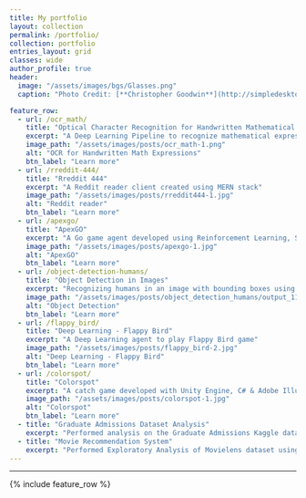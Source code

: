 ```yaml
---
title: My portfolio
layout: collection
permalink: /portfolio/
collection: portfolio
entries_layout: grid
classes: wide
author_profile: true
header:
  image: "/assets/images/bgs/Glasses.png"
  caption: "Photo Credit: [**Christopher Goodwin**](http://simpledesktops.com/browse/desktops/2012/sep/27/wayfarer-2/)"

feature_row:
  - url: /ocr_math/
    title: "Optical Character Recognition for Handwritten Mathematical Expressions"
    excerpt: "A Deep Learning Pipeline to recognize mathematical expressions from images"
    image_path: "/assets/images/posts/ocr_math-1.png"
    alt: "OCR for Handwritten Math Expressions"
    btn_label: "Learn more"
  - url: /rreddit-444/
    title: "Rreddit 444"
    excerpt: "A Reddit reader client created using MERN stack"
    image_path: "/assets/images/posts/rreddit444-1.jpg"
    alt: "Reddit reader"
    btn_label: "Learn more"
  - url: /apexgo/
    title: "ApexGO"
    excerpt: "A Go game agent developed using Reinforcement Learning, Supervised Learning and Monte Carlo Tree Search"
    image_path: "/assets/images/posts/apexgo-1.jpg"
    alt: "ApexGO"
    btn_label: "Learn more"
  - url: /object-detection-humans/
    title: "Object Detection in Images"
    excerpt: "Recognizing humans in an image with bounding boxes using pretrained YOLOv3 architecture"
    image_path: "/assets/images/posts/object_detection_humans/output_11_11.png"
    alt: "Object Detection"
    btn_label: "Learn more"
  - url: /flappy_bird/
    title: "Deep Learning - Flappy Bird"
    excerpt: "A Deep Learning agent to play Flappy Bird game"
    image_path: "/assets/images/posts/flappy_bird-2.jpg"
    alt: "Deep Learning - Flappy Bird"
    btn_label: "Learn more"
  - url: /colorspot/
    title: "Colorspot"
    excerpt: "A catch game developed with Unity Engine, C# & Adobe Illustrator"
    image_path: "/assets/images/posts/colorspot-1.jpg"
    alt: "Colorspot"
    btn_label: "Learn more"
  - title: "Graduate Admissions Dataset Analysis"
    excerpt: "Performed analysis on the Graduate Admissions Kaggle dataset using Regression and Classification models"
  - title: "Movie Recommendation System"
    excerpt: "Performed Exploratory Analysis of Movielens dataset using Apache Spark and created a Movie Recommendation system"
---
```


<!--Sorry. This page is under Construction...-->
<!--add image_path to each feature row cell to display preview image-->
<!-- add this preview image same as the header from each post-->
---

{% include feature_row %}
